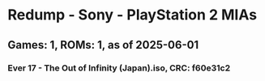 # Redump - Sony - PlayStation 2 MIAs
## Games: 1, ROMs: 1, as of 2025-06-01

### Ever 17 - The Out of Infinity (Japan).iso, CRC: f60e31c2
